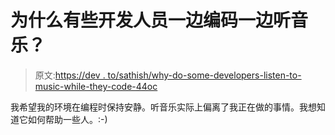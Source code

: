 # 为什么有些开发人员一边编码一边听音乐？

> 原文:[https://dev . to/sathish/why-do-some-developers-listen-to-music-while-they-code-44oc](https://dev.to/sathish/why-do-some-developers-listen-to-music-while-they-code-44oc)

我希望我的环境在编程时保持安静。听音乐实际上偏离了我正在做的事情。我想知道它如何帮助一些人。:-)